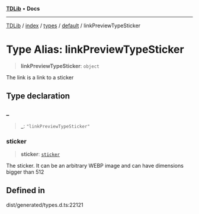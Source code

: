 [**TDLib**](../../../../../../README.md) • **Docs**

***

[TDLib](../../../../../../modules.md) / [index](../../../../../README.md) / [types](../../../README.md) / [default](../README.md) / linkPreviewTypeSticker

# Type Alias: linkPreviewTypeSticker

> **linkPreviewTypeSticker**: `object`

The link is a link to a sticker

## Type declaration

### \_

> **\_**: `"linkPreviewTypeSticker"`

### sticker

> **sticker**: [`sticker`](sticker.md)

The sticker. It can be an arbitrary WEBP image and can have dimensions bigger than 512

## Defined in

dist/generated/types.d.ts:22121
